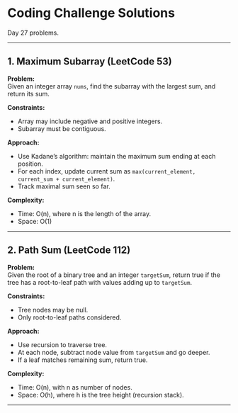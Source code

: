 # Coding Challenge Solutions

Day 27 problems.

---

## 1. Maximum Subarray (LeetCode 53)

**Problem:**  
Given an integer array `nums`, find the subarray with the largest sum, and return its sum.

**Constraints:**  
- Array may include negative and positive integers.  
- Subarray must be contiguous.

**Approach:**  
- Use Kadane’s algorithm: maintain the maximum sum ending at each position.  
- For each index, update current sum as `max(current_element, current_sum + current_element)`.  
- Track maximal sum seen so far.

**Complexity:**  
- Time: O(n), where n is the length of the array.  
- Space: O(1)

---

## 2. Path Sum (LeetCode 112)

**Problem:**  
Given the root of a binary tree and an integer `targetSum`, return true if the tree has a root-to-leaf path with values adding up to `targetSum`.

**Constraints:**  
- Tree nodes may be null.  
- Only root-to-leaf paths considered.

**Approach:**  
- Use recursion to traverse tree.  
- At each node, subtract node value from `targetSum` and go deeper.  
- If a leaf matches remaining sum, return true.

**Complexity:**  
- Time: O(n), with n as number of nodes.  
- Space: O(h), where h is the tree height (recursion stack).

---